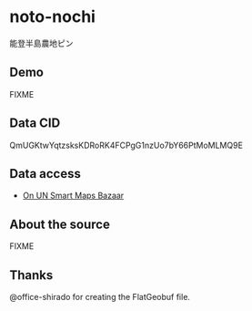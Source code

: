 # noto-nochi
能登半島農地ピン

## Demo
FIXME

## Data CID
QmUGKtwYqtzsksKDRoRK4FCPgG1nzUo7bY66PtMoMLMQ9E

## Data access
- [On UN Smart Maps Bazaar](https://smb.optgeo.org/ipfs/QmUGKtwYqtzsksKDRoRK4FCPgG1nzUo7bY66PtMoMLMQ9E)

## About the source
FIXME

## Thanks
@office-shirado for creating the FlatGeobuf file. 

